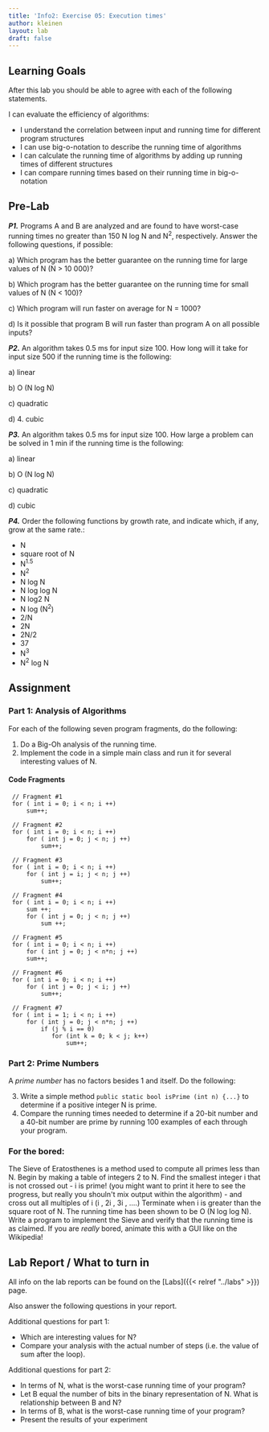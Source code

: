 ```yaml
---
title: 'Info2: Exercise 05: Execution times'
author: kleinen
layout: lab
draft: false
---
```


## Learning Goals

After this lab you should be able to agree with each of the following statements.

I can evaluate the efficiency of algorithms:
* I understand the correlation between input and running time for different program structures
* I can use big-o-notation to describe the running time of algorithms
* I can calculate the running time of algorithms by adding up running times of different structures
* I can compare running times based on their running time in big-o-notation

## Pre-Lab

***P1.*** Programs A and B are analyzed and are found to have worst-case running times no greater than 150 N log N and N<sup>2</sup>, respectively. Answer the following questions, if possible:

a) Which program has the better guarantee on the running time for large values of N (N > 10 000)?

b) Which program has the better guarantee on the running time for small values of N (N < 100)?

c) Which program will run faster on average for N = 1000?

d) Is it possible that program B will run faster than program A on all possible inputs?

***P2.*** An algorithm takes 0.5 ms for input size 100. How long will it take for input size 500 if the running time is the following:

a) linear

b) O (N log N)

c) quadratic

d) 4. cubic

***P3.*** An algorithm takes 0.5 ms for input size 100. How large a problem can be solved in 1 min if the running time is the following:

a) linear

b) O (N log N)

c) quadratic

d) cubic

***P4.*** Order the following functions by growth rate, and indicate which, if any, grow at the same rate.:
- N
- square root of N
- N<sup>1.5</sup>
- N<sup>2</sup>
- N log N
- N log log N
- N log2 N
- N log (N<sup>2</sup>)
- 2/N
- 2N
- 2N/2
- 37
- N<sup>3</sup>
- N<sup>2</sup> log N


## Assignment

### Part 1: Analysis of Algorithms
For each of the following seven program fragments, do the following:

1. Do a Big-Oh analysis of the running time.
2. Implement the code in a simple main class and run it for several interesting values of N.

#### Code Fragments

     // Fragment #1
     for ( int i = 0; i < n; i ++)
         sum++;

     // Fragment #2
     for ( int i = 0; i < n; i ++)
         for ( int j = 0; j < n; j ++)
             sum++;

     // Fragment #3
     for ( int i = 0; i < n; i ++)
         for ( int j = i; j < n; j ++)
             sum++;

     // Fragment #4
     for ( int i = 0; i < n; i ++)
         sum ++;
         for ( int j = 0; j < n; j ++)
             sum ++;

     // Fragment #5
     for ( int i = 0; i < n; i ++)
         for ( int j = 0; j < n*n; j ++)
         sum++;

     // Fragment #6
     for ( int i = 0; i < n; i ++)
         for ( int j = 0; j < i; j ++)
             sum++;

     // Fragment #7
     for ( int i = 1; i < n; i ++)
         for ( int j = 0; j < n*n; j ++)
             if (j % i == 0)
                for (int k = 0; k < j; k++)
                    sum++;

### Part 2: Prime Numbers
A  *prime number* has no factors besides 1 and itself. Do the following:

3. Write a simple method `public static bool isPrime (int n) {...}` to determine if a positive integer N is prime.
4. Compare the running times needed to determine if a 20-bit number and a 40-bit number are prime by running 100 examples of each through your program.

### For the bored:

The Sieve of Eratosthenes is a method used to compute all primes less than N. Begin by making a table of integers 2 to N.
Find the smallest integer i that is not crossed out - i is prime! (you might want to print it here to see the progress, but really you shouln't mix output within the algorithm) - and cross out all multiples of i (i , 2i , 3i , ....)
Terminate when i is greater than the square root of N. The running time has been shown to be O (N log log N). Write a program to implement the Sieve and verify that the running time is as claimed. If you are *really* bored, animate this with a GUI like on the Wikipedia!

## Lab Report / What to turn in
All info on the lab reports can be found on the [Labs]({{< relref "../labs" >}}) page.

Also answer the following questions in your report.

Additional questions for part 1:
- Which are interesting values for N?
- Compare your analysis with the actual number of steps (i.e. the value of sum after the loop).

Additional questions for part 2:
- In terms of N, what is the worst-case running time of your program?
- Let B equal the number of bits in the binary representation of N. What is relationship between B and N?
- In terms of B, what is the worst-case running time of your program?
- Present the results of your experiment
